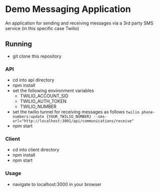 # Demo Messaging Application
An application for sending and receiving messages via a 3rd party SMS service
(in this specific case Twilio)

## Running
- git clone this repository
### API
- cd into api directory
- npm install 
- set the following environment variables
    - TWILIO_ACCOUNT_SID
    - TWILIO_AUTH_TOKEN
    - TWILIO_NUMBER
- set the twilio tunnel for receiving messages as follows
`twilio phone-numbers:update {YOUR_TWILIO_NUMBER} --sms-url="http://localhost:3001/api/communications/receive"`
- npm start
### Client
- cd into client directory
- npm install
- npm start

### Usage 
- navigate to localhost:3000 in your browser

